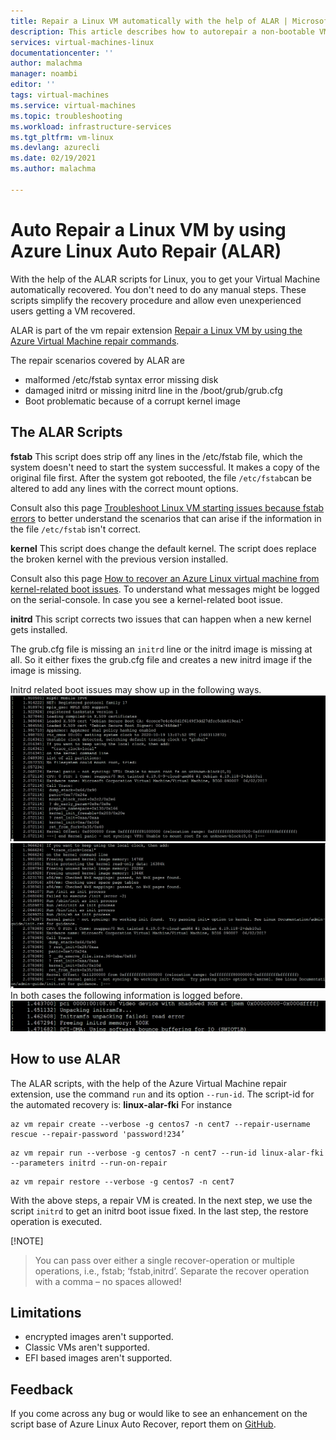 ```yaml
---
title: Repair a Linux VM automatically with the help of ALAR | Microsoft Docs
description: This article describes how to autorepair a non-bootable VM with the  Azure Linux Auto Repair scripts (ALAR).
services: virtual-machines-linux
documentationcenter: ''
author: malachma
manager: noambi
editor: ''
tags: virtual-machines
ms.service: virtual-machines
ms.topic: troubleshooting
ms.workload: infrastructure-services
ms.tgt_pltfrm: vm-linux
ms.devlang: azurecli
ms.date: 02/19/2021
ms.author: malachma

---
```


# Auto Repair a Linux VM by using Azure Linux Auto Repair (ALAR)

With the help of the ALAR scripts for Linux, you to get your Virtual Machine automatically recovered. 
You don't need to do any manual steps. These scripts simplify the recovery procedure and allow even 
unexperienced users getting a VM recovered.

ALAR is part of the vm repair extension [Repair a Linux VM by using the Azure Virtual Machine repair commands](./repair-linux-vm-using-azure-virtual-machine-repair-commands.md). 

The repair scenarios covered by ALAR are
- malformed /etc/fstab
   syntax error
   missing disk
- damaged initrd or missing initrd line in the /boot/grub/grub.cfg
- Boot problematic because of a corrupt kernel image

## The ALAR Scripts

**fstab**
This script does strip off any lines in the /etc/fstab file, which the system doesn't need to start the system successful. It makes a copy of the original file first.
After the system got rebooted, the file `/etc/fstab`can be altered to add any lines with the correct mount options.

Consult also this page [Troubleshoot Linux VM starting issues because fstab errors](./linux-virtual-machine-cannot-start-fstab-errors.md) to better understand the scenarios that can arise if the information in the file `/etc/fstab` isn't correct.

**kernel**
This script does change the default kernel. The script does replace the broken kernel with the previous version installed.

Consult also this page [How to recover an Azure Linux virtual machine from kernel-related boot issues](https://docs.microsoft.com/en-gb/troubleshoot/azure/virtual-machines/kernel-related-boot-issues). To understand what messages might be logged on the serial-console. In case you see a kernel-related boot issue.

**initrd**
This script corrects two issues that can happen when a new kernel gets installed.

The grub.cfg file is missing an `initrd` line or the initrd image is missing at all. So it either fixes the grub.cfg file and creates a new initrd image if the image is missing.

Initrd related boot issues may show up in the following ways.
![Not syncing VFS](media/repair-linux-vm-using-ALAR/not-syncing-VFS.png)
![No working init found](media/repair-linux-vm-using-ALAR/no-working-init-found.png)
In both cases the following information is logged before.
![Unpacking failed](media/repair-linux-vm-using-ALAR/unpacking-failed.png)



## How to use ALAR
The ALAR scripts, with the help of the Azure Virtual Machine repair extension, use the command `run` and its option `--run-id`. The script-id for the automated recovery is: **linux-alar-fki** 
For instance

```azurecli-interactive
az vm repair create --verbose -g centos7 -n cent7 --repair-username rescue --repair-password 'password!234’
 ```

```azurecli-interactive
az vm repair run --verbose -g centos7 -n cent7 --run-id linux-alar-fki --parameters initrd --run-on-repair
 ```

```azurecli-interactive
az vm repair restore --verbose -g centos7 -n cent7
 ```

With the above steps, a repair VM is created. In the next step, we use the script `initrd` to get an initrd boot issue fixed. In the last step, the restore operation is executed.

  [!NOTE]
> You can pass over either a single recover-operation or multiple operations, i.e.,
> fstab; ‘fstab,initrd’. 
> Separate the recover operation with a comma – no spaces allowed!


## Limitations
- encrypted images aren't supported.
- Classic VMs aren't supported.
- EFI based images aren't supported.


## Feedback

If you come across any bug or would like to see an enhancement on the script base of Azure Linux Auto Recover, report them on [GitHub](https://github.com/Azure/repair-script-library/issues).